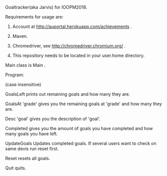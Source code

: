 Goaltracker(aka Jarvis) for IOOPM2018.

Requirements for usage are:

1. Account at http://auportal.herokuapp.com/achievements .

2. Maven.

3. Chromedriver, see http://chromedriver.chromium.org/ .

4. This repository needs to be located in your user.home directory.

Main class is Main . 

Program:

(case insensitive)

GoalsLeft prints out remaining goals and how many they are.

GoalsAt 'grade' gives you the remaining goals at 'grade' and how many they are.

Desc 'goal' gives you the description of 'goal'.

Completed gives you the amount of goals you have completed and how many goals you have left.

UpdateGoals Updates completed goals. If several users want to check on same devis run reset first. 

Reset resets all goals.

Quit quits.





